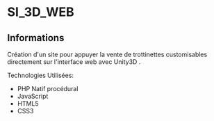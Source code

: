 # SI_3D_WEB
## Informations

Création d'un site pour appuyer la vente de trottinettes customisables directement sur l'interface web avec Unity3D .

Technologies Utilisées:
  - PHP Natif procédural
  - JavaScript
  - HTML5
  - CSS3
